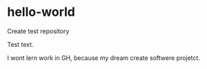 # hello-world
Create test repository

Test text. 

I wont lern work in GH, because my dream create softwere projetct. 
